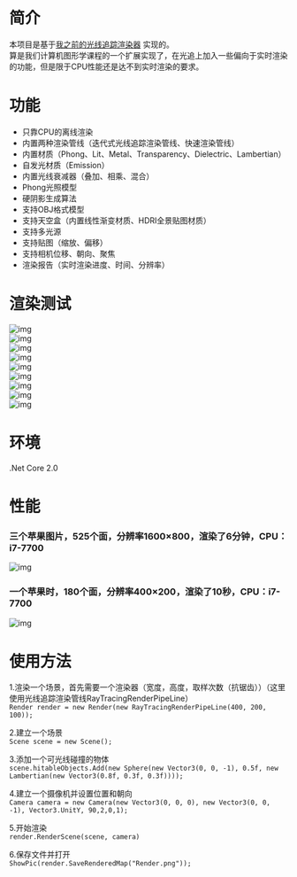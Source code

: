  # 简介  
本项目是基于[我之前的光线追踪渲染器](https://github.com/pg7go/RayTracing) 实现的。  
算是我们计算机图形学课程的一个扩展实现了，在光追上加入一些偏向于实时渲染的功能，但是限于CPU性能还是达不到实时渲染的要求。  

# 功能  
- 只靠CPU的离线渲染  
- 内置两种渲染管线（迭代式光线追踪渲染管线、快速渲染管线）  
- 内置材质（Phong、Lit、Metal、Transparency、Dielectric、Lambertian）  
- 自发光材质（Emission）  
- 内置光线衰减器（叠加、相乘、混合）  
- Phong光照模型  
- 硬阴影生成算法  
- 支持OBJ格式模型  
- 支持天空盒（内置线性渐变材质、HDRI全景贴图材质）  
- 支持多光源  
- 支持贴图（缩放、偏移）  
- 支持相机位移、朝向、聚焦  
- 渲染报告（实时渲染进度、时间、分辨率）  

# 渲染测试

![img](https://raw.githubusercontent.com/pg7go/CPU-Render/master/Screenshots/Render.png)  
![img](https://raw.githubusercontent.com/pg7go/CPU-Render/master/Screenshots/new1.png)  
![img](https://raw.githubusercontent.com/pg7go/CPU-Render/master/Screenshots/render2.gif)  
![img](https://raw.githubusercontent.com/pg7go/CPU-Render/master/Screenshots/Chapter_12.png)  
![img](https://raw.githubusercontent.com/pg7go/CPU-Render/master/Screenshots/Chapter_8.png)  
![img](https://raw.githubusercontent.com/pg7go/CPU-Render/master/Screenshots/Chapter_9.png)  
![img](https://raw.githubusercontent.com/pg7go/CPU-Render/master/Screenshots/Chapter_10.png)  
![img](https://raw.githubusercontent.com/pg7go/CPU-Render/master/Screenshots/Chapter_11.png)  
![img](https://raw.githubusercontent.com/pg7go/CPU-Render/master/Screenshots/progress.png)  

# 环境
.Net Core 2.0   

# 性能
### 三个苹果图片，525个面，分辨率1600×800，渲染了6分钟，CPU：i7-7700  
![img](https://raw.githubusercontent.com/pg7go/CPU-Render/master/Screenshots/Render.png)   
   
### 一个苹果时，180个面，分辨率400×200，渲染了10秒，CPU：i7-7700  
![img](https://raw.githubusercontent.com/pg7go/CPU-Render/master/RayTracing/bin/Debug/netcoreapp2.0/Render.png)   

  
# 使用方法
1.渲染一个场景，首先需要一个渲染器（宽度，高度，取样次数（抗锯齿））（这里使用光线追踪渲染管线RayTracingRenderPipeLine）  
`Render render = new Render(new RayTracingRenderPipeLine(400, 200, 100));`  
  
2.建立一个场景  
`Scene scene = new Scene();`  
  
3.添加一个可光线碰撞的物体  
`scene.hitableObjects.Add(new Sphere(new Vector3(0, 0, -1), 0.5f, new Lambertian(new Vector3(0.8f, 0.3f, 0.3f))));`  
  
4.建立一个摄像机并设置位置和朝向  
`Camera camera = new Camera(new Vector3(0, 0, 0), new Vector3(0, 0, -1), Vector3.UnitY, 90,2,0,1);`  
  
5.开始渲染  
`render.RenderScene(scene, camera)`  
  
6.保存文件并打开  
`ShowPic(render.SaveRenderedMap("Render.png"));`  



